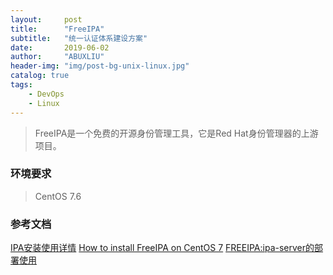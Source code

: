 ```yaml
---
layout:     post
title:      "FreeIPA"
subtitle:   "统一认证体系建设方案"
date:       2019-06-02
author:     "ABUXLIU"
header-img: "img/post-bg-unix-linux.jpg"
catalog: true
tags:
    - DevOps
    - Linux
---
```


> FreeIPA是一个免费的开源身份管理工具，它是Red Hat身份管理器的上游项目。

### 环境要求
> CentOS 7.6


### 参考文档
[IPA安装使用详情](https://blog.csdn.net/woaizxy123/article/details/88734661)
[How to install FreeIPA on CentOS 7](https://www.globo.tech/learning-center/install-freeipa-centos-7/)
[FREEIPA:ipa-server的部署使用](https://blog.51cto.com/superleedo/2154838)
